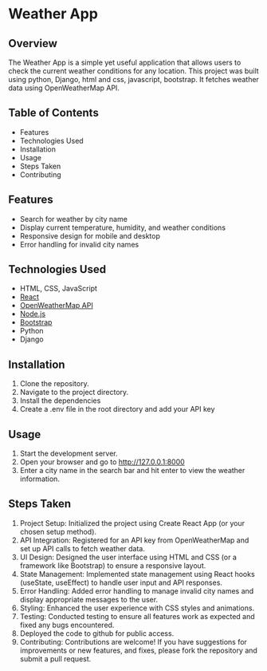 # Weather App

## Overview

The Weather App is a simple yet useful application that allows users to check the current weather conditions for any location. This project was built using python, Django, html and css, javascript, bootstrap.
It fetches weather data using OpenWeatherMap API.

## Table of Contents

- Features
- Technologies Used
- Installation
- Usage
- Steps Taken
- Contributing

## Features

- Search for weather by city name
- Display current temperature, humidity, and weather conditions
- Responsive design for mobile and desktop
- Error handling for invalid city names

## Technologies Used

- HTML, CSS, JavaScript
- [React](https://reactjs.org/)
- [OpenWeatherMap API](https://openweathermap.org/api) 
- [Node.js](https://nodejs.org/) 
- [Bootstrap](https://getbootstrap.com/)
- Python
- Django

## Installation

1. Clone the repository.
2. Navigate to the project directory.
3. Install the dependencies
4. Create a .env file in the root directory and add your API key

## Usage

1. Start the development server.
2. Open your browser and go to http://127.0.0.1:8000
3. Enter a city name in the search bar and hit enter to view the weather information.

## Steps Taken
1. Project Setup: Initialized the project using Create React App (or your chosen setup method).
2. API Integration: Registered for an API key from OpenWeatherMap and set up API calls to fetch weather data.
3. UI Design: Designed the user interface using HTML and CSS (or a framework like Bootstrap) to ensure a responsive layout.
4. State Management: Implemented state management using React hooks (useState, useEffect) to handle user input and API responses.
5. Error Handling: Added error handling to manage invalid city names and display appropriate messages to the user.
6. Styling: Enhanced the user experience with CSS styles and animations.
7. Testing: Conducted testing to ensure all features work as expected and fixed any bugs encountered.
8. Deployed the code to github for public access.
9. Contributing:
Contributions are welcome! If you have suggestions for improvements or new features, and fixes, please fork the repository and submit a pull request.
